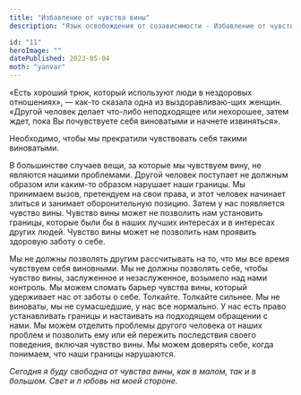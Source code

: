 ```yaml
---
title: "Избавление от чувства вины"
description: "Язык освобождения от созависимости - Избавление от чувства вины"

id: "11"
heroImage: ""
datePublished: 2023-05-04
moth: "yanvar"
---
```


«Есть хороший трюк, который используют люди в нездоровых отношениях», — как-то
сказала одна из выздоравливаю-щих женщин. «Другой человек делает что-либо
неподходящее или нехорошее, затем ждет, пока Вы почувствуете себя виноватыми и
начнете извиняться».

Необходимо, чтобы мы прекратили чувствовать себя такими виноватыми.

В большинстве случаев вещи, за которые мы чувствуем вину, не являются нашими
проблемами. Другой человек поступает не должным образом или каким-то образом
нарушает наши границы. Мы принимаем вызов, претендуем на свои права, и этот
человек начинает злиться и занимает оборонительную позицию. Затем у нас
появляется чувство вины. Чувство вины может не позволить нам установить
границы, которые были бы в наших лучших интересах и в интересах других людей.
Чувство вины может не позволить нам проявить здоровую заботу о себе.

Мы не должны позволять другим рассчитывать на то, что мы все время чувствуем
себя виновными. Мы не должны позволять себе, чтобы чувство вины, заслуженное и
незаслуженное, возымело над нами контроль. Мы можем сломать барьер чувства
вины, который удерживает нас от заботы о себе. Толкайте. Толкайте сильнее. Мы
не виноваты, мы не сумасшедшие, у нас все нормально. У нас есть право
устанавливать границы и настаивать на подходящем обращении с нами. Мы можем
отделить проблемы другого человека от наших проблем и позволить ему или ей
пережить последствия своего поведения, включая чувство вины. Мы можем доверять
себе, когда понимаем, что наши границы нарушаются.

_Сегодня_ _я_ _буду_ _свободна_ _от_ _чувства_ _вины,_ _как_ _в_ _малом,_
_так_ _и_ _в_ _большом._ _Свет_ _и_ _л_ _юбовь_ _на_ _моей_ _стороне._
